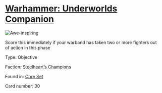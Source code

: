 # [Warhammer: Underworlds Companion](https://guidokessels.github.io/wh-underworlds)

  

![Awe-inspiring](https://warhammerunderworlds.com/wp-content/uploads/sites/6/2017/12/030_ENG-Awe-inspiring.png)

Score this immediately if your warband has taken two or more fighters out of action in this phase

Type: Objective

Faction: [Steelheart’s Champions](https://guidokessels.github.io/wh-underworlds/factions/steelhearts-champions.md)

Found in: [Core Set](https://guidokessels.github.io/wh-underworlds/locations/core-set.md)

Card number: 30
